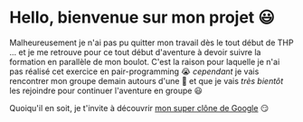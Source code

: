 # Hello, bienvenue sur mon projet :smiley:

Malheureusement je n'ai pas pu quitter mon travail dès le tout début de THP ... et je me retrouve pour ce tout début d'aventure à devoir suivre la formation en parallèle de mon boulot. C'est la raison pour laquelle je n'ai pas réalisé cet exercice en pair-programming :sob:  *cependant* je vais rencontrer mon groupe demain autours d'une :beer: et que je vais _très bientôt_ les rejoindre pour continuer l'aventure en groupe :smiley:


Quoiqu'il en soit, je t'invite à découvrir [mon super clône de Google](https://fr3d100.github.io/test/) :smirk: